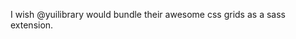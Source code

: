 <!--
id: 3324481045
link: http://kevinisom.info/post/3324481045/i-wish-yuilibrary-would-bundle-their-awesome-css
slug: i-wish-yuilibrary-would-bundle-their-awesome-css
date: Thu Feb 17 2011 01:59:14 GMT+1300 (NZDT)
raw: {"blog_name":"kevinisom","id":3324481045,"post_url":"http://kevinisom.info/post/3324481045/i-wish-yuilibrary-would-bundle-their-awesome-css","slug":"i-wish-yuilibrary-would-bundle-their-awesome-css","type":"text","date":"2011-02-16 12:59:14 GMT","timestamp":1297861154,"state":"published","format":"html","reblog_key":"lb8qHE2Y","tags":[],"short_url":"http://tmblr.co/Zw68Yy369uuL","highlighted":[],"feed_item":"http://twitter.com/kev_nz/statuses/37713885649842176","from_feed_id":"650289","note_count":0,"title":null,"body":"<p>I wish @yuilibrary would bundle their awesome css grids as a sass extension.</p>"}
publish: 2011-02-017
tags: 
title: null
-->


I wish @yuilibrary would bundle their awesome css grids as a sass
extension.


